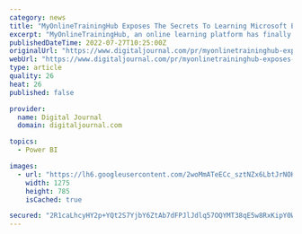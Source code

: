 ```yaml
---
category: news
title: "MyOnlineTrainingHub Exposes The Secrets To Learning Microsoft Excel And Power BI For Everyone"
excerpt: "MyOnlineTrainingHub, an online learning platform has finally exposed the secrets to learning Microsoft Excel and Power BI for anyone – professionals, students, artisans, and everyone ..."
publishedDateTime: 2022-07-27T10:25:00Z
originalUrl: "https://www.digitaljournal.com/pr/myonlinetraininghub-exposes-the-secrets-to-learning-microsoft-excel-and-power-bi-for-everyone"
webUrl: "https://www.digitaljournal.com/pr/myonlinetraininghub-exposes-the-secrets-to-learning-microsoft-excel-and-power-bi-for-everyone"
type: article
quality: 26
heat: 26
published: false

provider:
  name: Digital Journal
  domain: digitaljournal.com

topics:
  - Power BI

images:
  - url: "https://lh6.googleusercontent.com/2woMmATeECc_sztNZx6LbtJrNOKpT-71uCSHuLXz7xF9lG4ykwhQ0N_UmPKlP4R0Y84hNPixw_W4IErCSZVHTL42FJjLxjsrbOTq9unY1fU4ONxS1ZYqChjD9bBOAz4L__F_hxeBMuKemd4YlMiTs1M"
    width: 1275
    height: 785
    isCached: true

secured: "2R1caLhcyHY2p+YQt2S7YjbY6ZtAb7dFPJlJdlq57OQYMT38qE5w8RxKipY0WEF93z4TyFEtBobIgwIOc8vRkwd7lTMxOd78g3Htb5D0LovzOaR7bYPkDdVOhtT+XRzAOX8WfcH9Fevoea96jauA2mnUhXH6ausaWxXNuowM6v5sjRSQE8C8WqHWkeavxvM3GWYqswSn7UWNx/I6MOfIc2+tB5rUXA+1aBgDqRpOFQOZAi3OyiIppILVDNcd3BbmsflYylFlYsESpwcePVN1B6Y/Lhdz8RbOjz7E9F0aTD8z9Co2Kmzc0KZD4oFq0SBODJLy9jMXvXeihJrsY993O3epDY0SEANPLIv0xM8PQCM=;e9NNlAfkd88yxcRnN2Z1Mg=="
---
```


